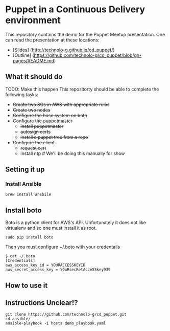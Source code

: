 # Puppet in a Continuous Delivery environment

This repository contains the demo for the Puppet Meetup
presentation. One can read the presentation at these locations:

* [Slides] (http://technolo-g.github.io/cd_puppet/)
* [Outline] (https://github.com/technolo-g/cd_puppet/blob/gh-pages/README.md)

## What it should do

TODO: Make this happen
This repositorty should be able to complete the following tasks:
- ~~Create two SGs in AWS with appropriate rules~~
- ~~Create two nodes~~
- ~~Configure the base system on both~~
- ~~Configure the puppetmaster~~
    - ~~install puppetmaster~~
    - ~~autosign certs~~
    - ~~install a puppet tree from a repo~~
- ~~Configure the client~~
    - ~~request cert~~
    - install ntp # We'll be doing this manually for show



## Setting it up
### Install Ansible
```shell
brew install ansbile
```

## Install boto
Boto is a python client for AWS's API. Unfortunately
it does not like virtualenv and so one must install
it as root.

```
sudo pip install boto
```

Then you must configure ~/.boto with your credentails

```
$ cat ~/.boto
[Credentials]
aws_access_key_id = YOURACCESSKEYID
aws_secret_access_key = YOuRsecRetAcceSSkey939
```

## How to use it
## Instructions Unclear!?

```
git clone https://github.com/technolo-g/cd_puppet.git
cd ansible/
ansible-playbook -i hosts demo_playbook.yaml
```
